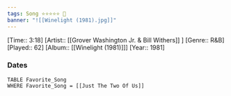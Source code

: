 ```yaml
---
tags: Song ⭐⭐⭐⭐⭐ 💛
banner: "![[Winelight (1981).jpg]]"
---
```

[Time:: 3:18]
[Artist:: [[Grover Washington Jr. & Bill Withers]] ]
[Genre:: R&B]
[Played:: 62]
[Album:: [[Winelight (1981)]]]
[Year:: 1981]
### Dates
````dataview
TABLE Favorite_Song
WHERE Favorite_Song = [[Just The Two Of Us]]
````